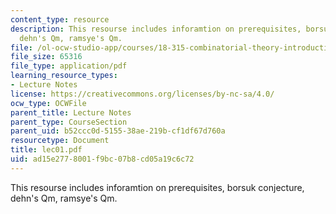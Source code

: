 ```yaml
---
content_type: resource
description: This resourse includes inforamtion on prerequisites, borsuk conjecture,
  dehn's Qm, ramsye's Qm.
file: /ol-ocw-studio-app/courses/18-315-combinatorial-theory-introduction-to-graph-theory-extremal-and-enumerative-combinatorics-spring-2005/ad15e2778001f9bc07b8cd05a19c6c72_lec01.pdf
file_size: 65316
file_type: application/pdf
learning_resource_types:
- Lecture Notes
license: https://creativecommons.org/licenses/by-nc-sa/4.0/
ocw_type: OCWFile
parent_title: Lecture Notes
parent_type: CourseSection
parent_uid: b52ccc0d-5155-38ae-219b-cf1df67d760a
resourcetype: Document
title: lec01.pdf
uid: ad15e277-8001-f9bc-07b8-cd05a19c6c72
---
```

This resourse includes inforamtion on prerequisites, borsuk conjecture, dehn's Qm, ramsye's Qm.